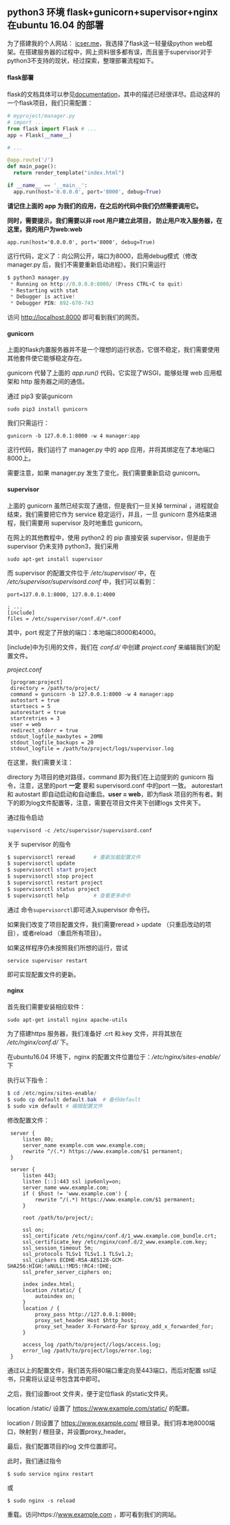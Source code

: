 ## python3 环境 flask+gunicorn+supervisor+nginx 在ubuntu 16.04 的部署

为了搭建我的个人网站：  [icser.me](https://www.icser.me)，我选择了flask这一轻量级python web框架。在搭建服务器的过程中，网上资料很多都有误，而且鉴于supervisor对于python3不支持的现状，经过探索，整理部署流程如下。

#### flask部署

flask的文档具体可以参见[documentation](http://flask.pocoo.org/docs/0.12/)，其中的描述已经很详尽。启动这样的一个flask项目，我们只需配置：

```python
# myproject/manager.py
# import ...
from flask import Flask # ...
app = Flask(__name__)

# ...

@app.route('/')
def main_page():
  return render_template("index.html")

if __name__ == '__main__':
  app.run(host='0.0.0.0', port='8000', debug=True)

```

**请记住上面的 app 为我们的应用，在之后的代码中我们仍然需要调用它。**

**同时，需要提示，我们需要以非 root 用户建立此项目， 防止用户攻入服务器，在这里，我的用户为web:web**

 `app.run(host='0.0.0.0', port='8000', debug=True)`

这行代码，定义了：向公网公开，端口为8000，启用debug模式（修改 manager.py 后，我们不需要重新启动进程）。我们只需运行

```powershell
$ python3 manager.py
 * Running on http://0.0.0.0:8000/ (Press CTRL+C to quit)
 * Restarting with stat
 * Debugger is active!
 * Debugger PIN: 892-670-743

```

访问 [http://localhost:8000](http://localhost:8000) 即可看到我们的网页。

#### gunicorn

上面的flask内置服务器并不是一个理想的运行状态，它很不稳定，我们需要使用其他套件使它能够稳定存在。

gunicorn 代替了上面的 *app.run()* 代码，它实现了WSGI，能够处理 web 应用框架和 http 服务器之间的通信。

通过 pip3 安装gunicorn

`sudo pip3 install gunicorn`

我们只需运行：

`gunicorn -b 127.0.0.1:8000 -w 4 manager:app`

这行代码，我们运行了 manager.py 中的 app 应用，并将其绑定在了本地端口8000上。

需要注意，如果 manager.py 发生了变化，我们需要重新启动 gunicorn。

#### supervisor

上面的 gunicorn 虽然已经实现了通信，但是我们一旦关掉 terminal ，进程就会结束，我们需要把它作为 service 稳定运行，并且，一旦 gunicorn 意外结束进程，我们需要用 supervisor 及时地重启 gunicorn。

在网上的其他教程中，使用 python2 的 pip 直接安装 supervisor，但是由于 supervisor 仍未支持 python3，我们采用

`sudo apt-get install supervisor`

而 supervisor 的配置文件位于 */etc/supervisor/* 中，在 */etc/supervisor/supervisord.conf* 中，我们可以看到：

```
port=127.0.0.1:8000, 127.0.0.1:4000

; ...
[include]
files = /etc/supervisor/conf.d/*.conf
```

其中，port 规定了开放的端口：本地端口8000和4000。

[include]中为引用的文件，我们在 *conf.d/* 中创建 *project.conf* 来编辑我们的配置文件。

*project.conf*

```
 [program:project]
 directory = /path/to/project/
 command = gunicorn -b 127.0.0.1:8000 -w 4 manager:app
 autostart = true
 startsecs = 5
 autorestart = true
 startretries = 3
 user = web
 redirect_stderr = true
 stdout_logfile_maxbytes = 20MB
 stdout_logfile_backups = 20
 stdout_logfile = /path/to/project/logs/supervisor.log
```

  在这里，我们需要关注：

directory 为项目的绝对路径，command 即为我们在上边提到的 gunicorn 指令，注意，这里的port **一定** 要和 supervisord.conf 中的port 一致。 autorestart 和 autostart 即自动启动和自动重启。**user = web**，即为flask 项目的所有者。剩下的即为log文件配置等，注意，需要在项目文件夹下创建logs 文件夹下。

通过指令启动

`supervisord -c /etc/supervisor/supervisord.conf`

关于 supervisor 的指令

```powershell
$ supervisorctl reread      # 重新加载配置文件
$ supervisorctl update
$ supervisorctl start project
$ supervisorctl stop project
$ supervisorctl restart project
$ supervisorctl status project
$ supervisorctl help        # 查看更多命令
```

通过	命令`supervisorctl`即可进入supervisor 命令行。

如果我们改变了项目配置文件，我们需要reread > update （只重启改动的项目），或者reload （重启所有项目）。

如果这样程序仍未按照我们所想的运行，尝试 

`service supervisor restart`

即可实现配置文件的更新。

#### nginx

首先我们需要安装相应软件：

`sudo apt-get install nginx apache-utils`

为了搭建https 服务器，我们准备好 .crt 和.key 文件，并将其放在 */etc/nginx/conf.d/* 下。

在ubuntu16.04 环境下，nginx 的配置文件位置位于：*/etc/nginx/sites-enable/* 下

执行以下指令：

```powershell
$ cd /etc/nginx/sites-enable/
$ sudo cp default default.bak  # 备份default
$ sudo vim default # 编辑配置文件
```

修改配置文件：

```
 server {
     listen 80;
     server_name example.com www.example.com;
     rewrite ^/(.*) https://www.example.com/$1 permanent;
 }
 
 server {
     listen 443;
     listen [::]:443 ssl ipv6only=on;
     server_name www.example.com;
     if ( $host != 'www.example.com') {
         rewrite ^/(.*) https://www.example.com/$1 permanent;
     }
     
     root /path/to/project/;
     
     ssl on;
     ssl_certificate /etc/nginx/conf.d/1_www.example.com_bundle.crt;
     ssl_certificate_key /etc/nginx/conf.d/2_www.example.com.key;
     ssl_session_timeout 5m;
     ssl_protocols TLSv1 TLSv1.1 TLSv1.2;
     ssl_ciphers ECDHE-RSA-AES128-GCM-SHA256:HIGH:!aNULL:!MD5:!RC4:!DHE;
     ssl_prefer_server_ciphers on;
     
     index index.html;
     location /static/ {
         autoindex on;
     }
     location / {
         proxy_pass http://127.0.0.1:8000;
         proxy_set_header Host $http_host;
         proxy_set_header X-Forward-For $proxy_add_x_forwarded_for;
     }
     
     access_log /path/to/project//logs/access.log;
     error_log /path/to/project/logs/error.log;
 }
```

通过以上的配置文件，我们首先将80端口重定向至443端口，而后对配置 ssl证书，只需将认证证书包含其中即可。

之后，我们设置root 文件夹，便于定位flask 的static文件夹。

location /static/ 设置了 https://www.example.com/static/ 的配置。

location / 则设置了 https://www.example.com/ 根目录。我们将本地8000端口，映射到 / 根目录，并设置proxy_header。

最后，我们配置项目的log 文件位置即可。

此时，我们通过指令

`$ sudo service nginx restart`

或

`$ sudo nginx -s reload`

重载。访问https://www.example.com ，即可看到我们的网站。

